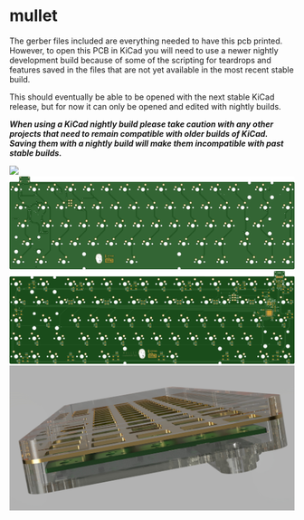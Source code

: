 # mullet
The gerber files included are everything needed to have this pcb printed. However, to open this PCB in KiCad you will need to use a newer nightly development build because of some of the scripting for teardrops and features saved in the files that are not yet available in the most recent stable build.

This should eventually be able to be opened with the next stable KiCad release, but for now it can only be opened and edited with nightly builds.

***When using a KiCad nightly build please take caution with any other projects that need to remain compatible with older builds of KiCad. Saving them with a nightly build will make them incompatible with past stable builds.***

![](https://i.imgur.com/4ngeYQD.png)
![](./images/topRender.jpg)
![](./images/bottomRender.jpg)
![](./images/mullet-case.jpg)
